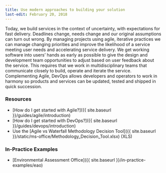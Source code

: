 ```yaml
---
title: Use modern approaches to building your solution
last-edit: February 20, 2018
---
```


Today, we build services in the context of uncertainty, with expectations for fast delivery. Deadlines change, needs change and our original assumptions can turn out wrong. By managing projects using agile, iterative practices we can manage changing priorities and improve the likelihood of a service meeting user needs and accelerating service delivery. We get working software into users’ hands as early as possible to give the design and development team opportunities to adjust based on user feedback about the service. This requires that we work in multidisciplinary teams that communicate closely to build, operate and iterate the service. Complementing Agile, DevOps allows developers and operators to work in harmony so products and services can be updated, tested and shipped in quick succession.

### Resources

* [How do I get started with Agile?]({{ site.baseurl }}/guides/agile/introduction)
* [How do I get started with DevOps?]({{ site.baseurl }}/guides/devops/introduction)
* Use the [Agile vs Waterfall Methodology Decision Tool]({{ site.baseurl }}/static/ms-office/Methodology_Decision_Tool.xlsx) (XLS)

### In-Practice Examples

* [Environmental Assessment Office]({{ site.baseurl }}/in-practice-examples/eao)

